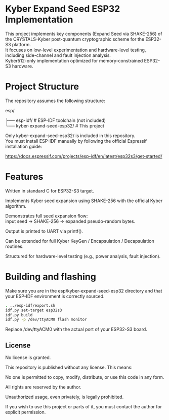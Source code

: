 
# Kyber Expand Seed ESP32 Implementation
This project implements key components (Expand Seed via SHAKE-256) of the CRYSTALS-Kyber post-quantum cryptographic scheme for the ESP32-S3 platform.  
It focuses on low-level experimentation and hardware-level testing, including side-channel and fault injection analysis.  
Kyber512-only implementation optimized for memory-constrained ESP32-S3 hardware.  

# Project Structure

The repository assumes the following structure:

esp/

├── esp-idf/                # ESP-IDF toolchain (not included)  
└── kyber-expand-seed-esp32/ # This project  

Only kyber-expand-seed-esp32/ is included in this repository.  
You must install ESP-IDF manually by following the official Espressif installation guide:  

https://docs.espressif.com/projects/esp-idf/en/latest/esp32s3/get-started/

# Features

Written in standard C for ESP32-S3 target.  

Implements Kyber seed expansion using SHAKE-256 with the official Kyber algorithm.  

Demonstrates full seed expansion flow:  
input seed → SHAKE-256 → expanded pseudo-random bytes.  

Output is printed to UART via printf().  

Can be extended for full Kyber KeyGen / Encapsulation / Decapsulation routines.  

Structured for hardware-level testing (e.g., power analysis, fault injection).  

# Building and flashing
Make sure you are in the esp/kyber-expand-seed-esp32 directory and that your ESP-IDF environment is correctly sourced.

```bash
. ../esp-idf/export.sh
idf.py set-target esp32s3
idf.py build
idf.py -p /dev/ttyACM0 flash monitor
```
Replace /dev/ttyACM0 with the actual port of your ESP32-S3 board.
## License

No license is granted.

This repository is published without any license. This means:

No one is permitted to copy, modify, distribute, or use this code in any form.

All rights are reserved by the author.

Unauthorized usage, even privately, is legally prohibited.

If you wish to use this project or parts of it, you must contact the author for explicit permission.

